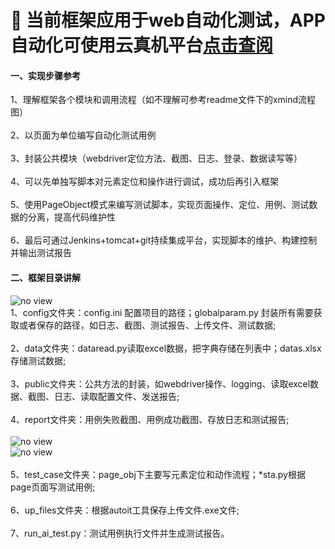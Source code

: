 # 🎉 当前框架应用于web自动化测试，APP自动化可使用云真机平台<a href="http://zhangyanc.club/subject/article/sonic_env/">点击查阅</a>
#### 一、实现步骤参考
1、理解框架各个模块和调用流程（如不理解可参考readme文件下的xmind流程图）<br>
<br>
2、以页面为单位编写自动化测试用例<br>
<br>
3、封装公共模块（webdriver定位方法、截图、日志、登录、数据读写等）<br>
<br>
4、可以先单独写脚本对元素定位和操作进行调试，成功后再引入框架<br>
<br>
5、使用PageObject模式来编写测试脚本，实现页面操作、定位、用例、测试数据的分离，提高代码维护性<br>
<br>
6、最后可通过Jenkins+tomcat+git持续集成平台，实现脚本的维护、构建控制并输出测试报告<br>

#### 二、框架目录讲解<br>
![no view](https://github.com/zhangmoumou1/selenium-python/blob/master/readme/%E6%A1%86%E6%9E%B6%E7%9B%AE%E5%BD%95.jpg)<br>
1、config文件夹：config.ini 配置项目的路径；globalparam.py 封装所有需要获取或者保存的路径，如日志、截图、测试报告、上传文件、测试数据;<br>
<br>
2、data文件夹：dataread.py读取excel数据，把字典存储在列表中；datas.xlsx存储测试数据;<br>
<br>
3、public文件夹：公共方法的封装，如webdriver操作、logging、读取excel数据、截图、日志、读取配置文件、发送报告;<br>
<br>
4、report文件夹：用例失败截图、用例成功截图、存放日志和测试报告;<br>
<br>
![no view](https://github.com/zhangmoumou1/selenium-python/blob/master/readme/%E6%B5%8B%E8%AF%95%E6%8A%A5%E5%91%8A.jpg)<br>
![no view](https://github.com/zhangmoumou1/selenium-python/blob/master/readme/%E6%97%A5%E5%BF%97.jpg)<br>
<br>
5、test_case文件夹：page_obj下主要写元素定位和动作流程；*sta.py根据page页面写测试用例;<br>
<br>
6、up_files文件夹：根据autoit工具保存上传文件.exe文件;<br>
<br>
7、run_ai_test.py：测试用例执行文件并生成测试报告。<br>
